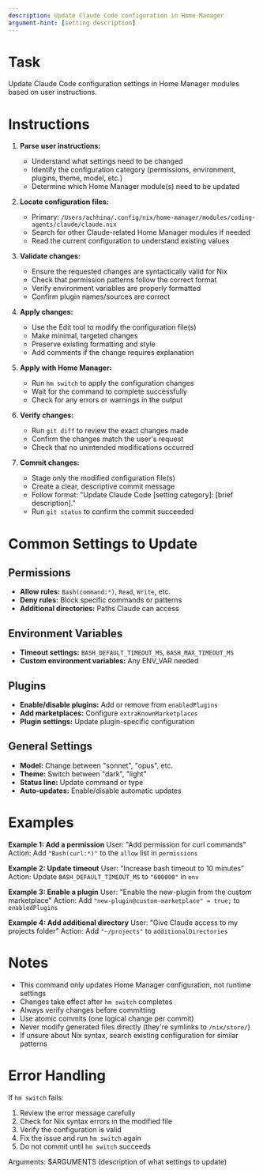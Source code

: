 ```yaml
---
description: Update Claude Code configuration in Home Manager
argument-hint: [setting description]
---
```


# Task

Update Claude Code configuration settings in Home Manager modules based on user instructions.

# Instructions

1. **Parse user instructions:**
   - Understand what settings need to be changed
   - Identify the configuration category (permissions, environment, plugins, theme, model, etc.)
   - Determine which Home Manager module(s) need to be updated

2. **Locate configuration files:**
   - Primary: `/Users/achhina/.config/nix/home-manager/modules/coding-agents/claude/claude.nix`
   - Search for other Claude-related Home Manager modules if needed
   - Read the current configuration to understand existing values

3. **Validate changes:**
   - Ensure the requested changes are syntactically valid for Nix
   - Check that permission patterns follow the correct format
   - Verify environment variables are properly formatted
   - Confirm plugin names/sources are correct

4. **Apply changes:**
   - Use the Edit tool to modify the configuration file(s)
   - Make minimal, targeted changes
   - Preserve existing formatting and style
   - Add comments if the change requires explanation

5. **Apply with Home Manager:**
   - Run `hm switch` to apply the configuration changes
   - Wait for the command to complete successfully
   - Check for any errors or warnings in the output

6. **Verify changes:**
   - Run `git diff` to review the exact changes made
   - Confirm the changes match the user's request
   - Check that no unintended modifications occurred

7. **Commit changes:**
   - Stage only the modified configuration file(s)
   - Create a clear, descriptive commit message
   - Follow format: "Update Claude Code [setting category]: [brief description]."
   - Run `git status` to confirm the commit succeeded

# Common Settings to Update

## Permissions
- **Allow rules:** `Bash(command:*)`, `Read`, `Write`, etc.
- **Deny rules:** Block specific commands or patterns
- **Additional directories:** Paths Claude can access

## Environment Variables
- **Timeout settings:** `BASH_DEFAULT_TIMEOUT_MS`, `BASH_MAX_TIMEOUT_MS`
- **Custom environment variables:** Any ENV_VAR needed

## Plugins
- **Enable/disable plugins:** Add or remove from `enabledPlugins`
- **Add marketplaces:** Configure `extraKnownMarketplaces`
- **Plugin settings:** Update plugin-specific configuration

## General Settings
- **Model:** Change between "sonnet", "opus", etc.
- **Theme:** Switch between "dark", "light"
- **Status line:** Update command or type
- **Auto-updates:** Enable/disable automatic updates

# Examples

**Example 1: Add a permission**
User: "Add permission for curl commands"
Action: Add `"Bash(curl:*)"` to the `allow` list in `permissions`

**Example 2: Update timeout**
User: "Increase bash timeout to 10 minutes"
Action: Update `BASH_DEFAULT_TIMEOUT_MS` to `"600000"` in `env`

**Example 3: Enable a plugin**
User: "Enable the new-plugin from the custom marketplace"
Action: Add `"new-plugin@custom-marketplace" = true;` to `enabledPlugins`

**Example 4: Add additional directory**
User: "Give Claude access to my projects folder"
Action: Add `"~/projects"` to `additionalDirectories`

# Notes

- This command only updates Home Manager configuration, not runtime settings
- Changes take effect after `hm switch` completes
- Always verify changes before committing
- Use atomic commits (one logical change per commit)
- Never modify generated files directly (they're symlinks to `/nix/store/`)
- If unsure about Nix syntax, search existing configuration for similar patterns

# Error Handling

If `hm switch` fails:
1. Review the error message carefully
2. Check for Nix syntax errors in the modified file
3. Verify the configuration is valid
4. Fix the issue and run `hm switch` again
5. Do not commit until `hm switch` succeeds

Arguments: $ARGUMENTS (description of what settings to update)
